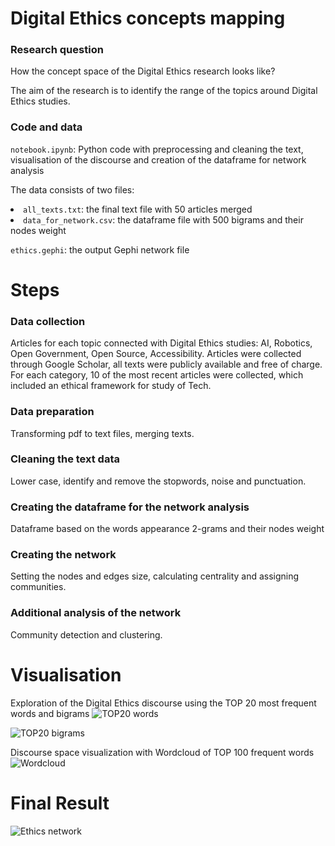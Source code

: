 # Digital Ethics concepts mapping

### Research question
How the concept space of the Digital Ethics research looks like?

The aim of the research is to identify the range of the topics around Digital Ethics studies.

### Code and data
<code>notebook.ipynb</code>: Python code with preprocessing and cleaning the text, visualisation of the discourse and creation of the dataframe for network analysis

The data consists of two files:
<li><code>all_texts.txt</code>: the final text file with 50 articles merged
<li><code>data_for_network.csv</code>: the dataframe file with 500 bigrams and their nodes weight 

<code>ethics.gephi</code>: the output Gephi network file

# Steps
### Data collection
Articles for each topic connected with Digital Ethics studies: AI, Robotics, Open Government, Open Source, Accessibility.
Articles were collected through Google Scholar, all texts were publicly available and free of charge. For each category, 10 of the most recent articles were collected, which included an ethical framework for study of Tech.

### Data preparation
Transforming pdf to text files, merging texts.

### Cleaning the text data
Lower case, identify and remove the stopwords, noise and punctuation.

### Creating the dataframe for the network analysis 
Dataframe based on the words appearance 2-grams and their nodes weight

### Creating the network 
Setting the nodes and edges size, calculating centrality and assigning communities.

### Additional analysis of the network
Community detection and clustering.

# Visualisation 
Exploration of the Digital Ethics discourse using the TOP 20 most frequent words and bigrams
![TOP20 words](https://github.com/yuliianikolaenko/Data_Science_network_analysis/blob/main/top20_words.png)

![TOP20 bigrams](https://github.com/yuliianikolaenko/Data_Science_network_analysis/blob/main/top20_bigrams.png)

Discourse space visualization with Wordcloud of TOP 100 frequent words 
![Wordcloud](https://github.com/yuliianikolaenko/Data_Science_network_analysis/blob/main/wordcloud.png)

# Final Result
![Ethics network](https://github.com/yuliianikolaenko/Data_Science_network_analysis/blob/main/ethics%20network.png)


